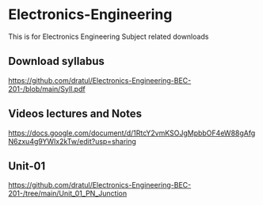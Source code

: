 # Electronics-Engineering
This is for Electronics Engineering Subject related downloads

## Download syllabus
https://github.com/dratul/Electronics-Engineering-BEC-201-/blob/main/Syll.pdf

## Videos lectures and Notes
https://docs.google.com/document/d/1RtcY2vmKSOJgMpbbOF4eW88gAfgN6zxu4g9YWIx2kTw/edit?usp=sharing


## Unit-01
https://github.com/dratul/Electronics-Engineering-BEC-201-/tree/main/Unit_01_PN_Junction



